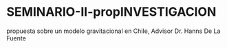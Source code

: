 # SEMINARIO-II-propINVESTIGACION
propuesta sobre un modelo gravitacional en Chile, Advisor Dr. Hanns De La Fuente
